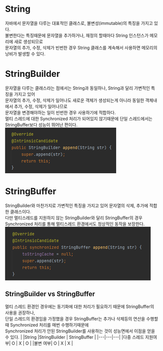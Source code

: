 # String
자바에서 문자열을 다루는 대표적인 클래스로, 불변성(immutable)의 특징을 가지고 있다.<br>
불변한다는 특징때문에 문자열을 추가하거나, 재정의 할때마다 String 인스턴스가 메모리에 새로 생성되므로<br>
문자열의 추가, 수정, 삭제가 빈번한 경우 String 클래스를 계속해서 사용하면 메모리의 낭비가 발생할 수 있다.

# StringBuilder 
문자열을 다루는 클래스라는 점에서는 String과 동일하나, String과 달리 가변적인 특징을 가지고 있어<br>
문자열의 추가, 수정, 삭제가 일어나도 새로운 객체가 생성되는게 아니라 동일한 객체내에서 추가, 수정, 삭제가 일어나므로<br>
문자열을 변경해야하는 일이 빈번한 경우 사용하기에 적합하다.<br> 
멀티 스레드에 대한 Synchronized 처리가 되어있지 않기때문에 단일 스레드에서는 StringBuffer보다 성능이 뛰어난 편이다.<br>
![stringbuilder](../img/stringbuilder.png)

# StringBuffer
StringBuilder와 마찬가지로 가변적인 특징을 가지고 있어 문자열의 삭제, 추가에 적합한 클래스이다.<br>
다만 멀티스레드를 지원하지 않는 StringBuilder와 달리 StringBuffer의 경우 Synchronized 처리를 통해 멀티스레드 환경에서도 정상적인 동작을 보장한다.
![stringbuffer](../img/stringbuffer.png)

## StringBuilder vs StringBuffer
멀티 스레드 환경인 경우에는 동기화에 대한 처리가 필요하기 때문에 StringBuffer의 사용을 권장하나,<br>
단일 스레드의 환경임을 가정했을 경우 StringBuffer는 추가나 삭제등의 연산을 수행할 때 Synchronized 처리를 매번 수행하기때문에<br>
Synchronized 처리가 안된 StringBuilder를 사용하는 것이 성능면에서 이점을 얻을 수 있다.
|   |String |StringBuilder   | StringBuffer   |
|---|---|---|
|다중 스레드 지원여부| O | X | O |
|불변 여부| O | X | X |